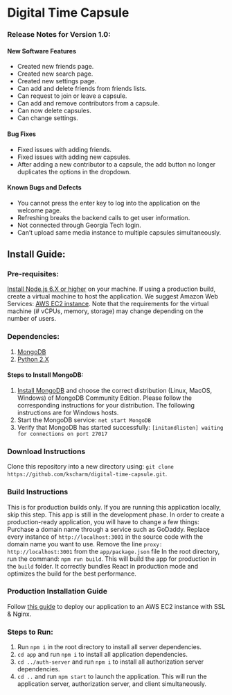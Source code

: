 # Digital Time Capsule

### Release Notes for Version 1.0:
#### New Software Features
* Created new friends page.
* Created new search page.
* Created new settings page.
* Can add and delete friends from friends lists.
* Can request to join or leave a capsule.
* Can add and remove contributors from a capsule.
* Can now delete capsules.
* Can change settings.
#### Bug Fixes
* Fixed issues with adding friends.
* Fixed issues with adding new capsules.
* After adding a new contributor to a capsule, the add button no longer duplicates the options in the dropdown.
#### Known Bugs and Defects
* You cannot press the enter key to log into the application on the welcome page.
* Refreshing breaks the backend calls to get user information.
* Not connected through Georgia Tech login.
* Can’t upload same media instance to multiple capsules simultaneously.

## Install Guide:

### Pre-requisites:
[Install Node.js 6.X or higher](https://nodejs.org/en/download/) on your machine.
If using a production build, create a virtual machine to host the application. We suggest Amazon Web Services: [AWS EC2 instance](https://aws.amazon.com/ec2/instance-types/). Note that the requirements for the virtual machine (# vCPUs, memory, storage) may change depending on the number of users.

### Dependencies:
1. [MongoDB](https://www.mongodb.com/)
2. [Python 2.X](https://www.python.org/downloads/)

#### Steps to Install MongoDB:
1. [Install MongoDB](https://docs.mongodb.com/manual/administration/install-community) and choose the correct distribution (Linux, MacOS, Windows) of MongoDB Community Edition. Please follow the corresponding instructions for your distribution. The following instructions are for Windows hosts. 
2. Start the MongoDB service: ```net start MongoDB```
3. Verify that MongoDB has started successfully: ```[initandlisten] waiting for connections on port 27017```

### Download Instructions

Clone this repository into a new directory using: ```git clone https://github.com/kscharm/digital-time-capsule.git```.


### Build Instructions
This is for production builds only. If you are running this application locally, skip this step.
This app is still in the development phase. In order to create a production-ready application, you will have to change a few things:
Purchase a domain name through a service such as GoDaddy.
Replace every instance of ```http://localhost:3001``` in the source code with the domain name you want to use.
Remove the line ```proxy: http://localhost:3001``` from the ```app/package.json``` file
In the root directory, run the command: ```npm run build```. This will build the app for production in the ```build``` folder. It correctly bundles React in production mode and optimizes the build for the best performance.

### Production Installation Guide
Follow [this guide](https://www.youtube.com/watch?v=GKIIL743Gjo&t=3s) to deploy our application to an AWS EC2 instance with SSL & Nginx.


### Steps to Run:
1. Run ```npm i``` in the root directory to install all server dependencies.
2. ```cd app``` and run ```npm i``` to install all application dependencies.
3. ```cd ../auth-server``` and run  ```npm i``` to install all authorization server dependencies.
4. ```cd ..``` and run ```npm start``` to launch the application. This will run the application server, authorization server, and client simultaneously.

